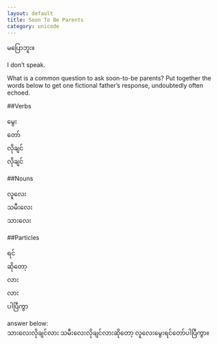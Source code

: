 ```yaml
---
layout: default
title: Soon To Be Parents
category: unicode
---
```


<p class="my"><span class="mm3">မပြောဘူး။</span></p>
<p class="en hide-this">I don’t speak.</p>

What is a common question to ask soon-to-be parents? Put together the words below to get one fictional father’s response, undoubtedly often echoed.

##Verbs
<p class="mm3">
မွေး<br>
တော်<br>
လိုချင်<br>
လိုချင်
</p>

##Nouns
<p class="mm3">
လူလေး<br>
သမီးလေး<br>
သားလေး
</p>

##Particles
<p class="mm3">
ရင်<br>
ဆိုတော့<br>
လား<br>
လား<br>
ပါပြီကွာ
</p>

answer below:    
<span class="mm3 hide-this">သားလေးလိုချင်လား သမီးလေးလိုချင်လားဆိုတော့ လူလေးမွေးရင်တော်ပါပြီကွာ။</span>
